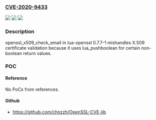 ### [CVE-2020-9433](https://cve.mitre.org/cgi-bin/cvename.cgi?name=CVE-2020-9433)
![](https://img.shields.io/static/v1?label=Product&message=n%2Fa&color=blue)
![](https://img.shields.io/static/v1?label=Version&message=n%2Fa&color=blue)
![](https://img.shields.io/static/v1?label=Vulnerability&message=n%2Fa&color=brighgreen)

### Description

openssl_x509_check_email in lua-openssl 0.7.7-1 mishandles X.509 certificate validation because it uses lua_pushboolean for certain non-boolean return values.

### POC

#### Reference
No PoCs from references.

#### Github
- https://github.com/chnzzh/OpenSSL-CVE-lib

